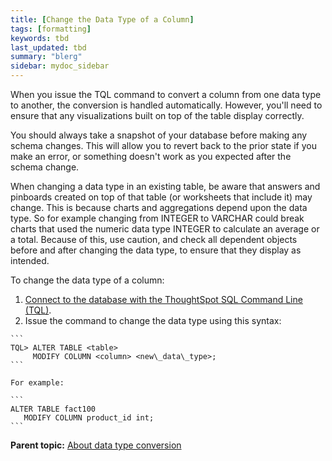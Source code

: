 ```yaml
---
title: [Change the Data Type of a Column]
tags: [formatting]
keywords: tbd
last_updated: tbd
summary: "blerg"
sidebar: mydoc_sidebar
---
```

When you issue the TQL command to convert a column from one data type to another, the conversion is handled automatically. However, you'll need to ensure that any visualizations built on top of the table display correctly.

You should always take a snapshot of your database before making any schema changes. This will allow you to revert back to the prior state if you make an error, or something doesn't work as you expected after the schema change.

When changing a data type in an existing table, be aware that answers and pinboards created on top of that table \(or worksheets that include it\) may change. This is because charts and aggregations depend upon the data type. So for example changing from INTEGER to VARCHAR could break charts that used the numeric data type INTEGER to calculate an average or a total. Because of this, use caution, and check all dependent objects before and after changing the data type, to ensure that they display as intended.

To change the data type of a column:

1.   [Connect to the database with the ThoughtSpot SQL Command Line \(TQL\)](connect_sql_cli.html#).
2.   Issue the command to change the data type using this syntax:

    ```
    TQL> ALTER TABLE <table>
         MODIFY COLUMN <column> <new\_data\_type>;
    ```

    For example:

    ```
    ALTER TABLE fact100
       MODIFY COLUMN product_id int;
    ```


**Parent topic:** [About data type conversion](../../admin/loading/about_data_type_conversion.html)
